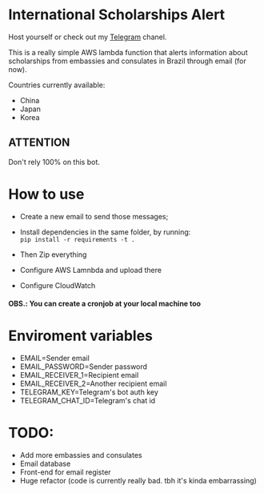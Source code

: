 # International Scholarships Alert

Host yourself or check out my <a href="https://t.me/+LUWAZNQoHSs0MTBh">Telegram</a> chanel.

This is a really simple AWS lambda function that alerts information about scholarships from embassies and consulates in Brazil through email (for now).

Countries currently available:
- China
- Japan
- Korea

## ATTENTION
Don't rely 100% on this bot.

# How to use

- Create a new email to send those messages;
- Install dependencies in the same folder, by running:  
`pip install -r requirements -t .`

- Then Zip everything
- Configure AWS Lamnbda and upload there
- Configure CloudWatch

#### OBS.: You can create a cronjob at your local machine too

# Enviroment variables

- EMAIL=Sender email  
- EMAIL_PASSWORD=Sender password  
- EMAIL_RECEIVER_1=Recipient email  
- EMAIL_RECEIVER_2=Another recipient email 
- TELEGRAM_KEY=Telegram's bot auth key
- TELEGRAM_CHAT_ID=Telegram's chat id

# TODO:
- Add more embassies and consulates
- Email database
- Front-end for email register
- Huge refactor (code is currently really bad. tbh it's kinda embarrassing)

